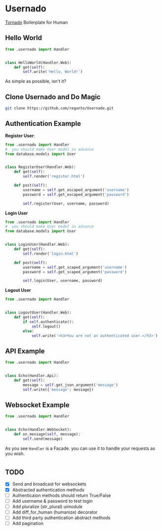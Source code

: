 # Usernado

[Tornado](https://www.tornadoweb.org/en/stable/) Boilerplate for Human 

## Hello World

```python
from .usernado import Handler


class HelloWorld(Handler.Web):
    def get(self):
        self.write('Hello, World!')
```

As simple as possible, isn't it?

## Clone Usernado and Do Magic

```bash
git clone https://github.com/reganto/Usernado.git
```

## Authentication Example

**Register User**:

```python
from .usernado import Handler
#  you should make User model in advance
from database.models import User


class RegisterUser(Handler.Web):
    def get(self):
        self.render('register.html')

    def post(self):
        username = self.get_escaped_argument('username')
        password = self.get_escaped_argument('password')

        self.register(User, username, password)
```

**Login User**

```python
from .usernado import Handler
#  you should make User model in advance
from database.models import User


class LoginUser(Handler.Web):
    def get(self):
        self.render('login.html')

    def post(self):
        username = self.get_scaped_argument('username')
        password = self.get_scaped_argument('password')

        self.login(User, username, password)
```

**Logout User**

```python
from .usernado import Handler


class LogoutUser(Handler.Web):
    def get(self):
        if self.authenticate():
            self.logout()
        else:
            self.write('<h3>You are not an authenticated user.</h3>')
```

## API Example

```python
from .usernado import Handler


class Echo(Handler.Api):
    def get(self):    
        message = self.get_json_argument('message')
        self.write({'message': message})
```

## Websocket Example

```python
from .usernado import Handler


class Echo(Handler.WebSocket):
    def on_message(self, message):
        self.send(message)
```

As you see `Handler` is a Facade. you can use it to handle your requests as you wish.

# 

## TODO

- [x] Send and broadcast for websockets
- [x] Abstracted authentication methods
- [ ] Authenticaion methods should return True/False
- [ ] Add username & password to test login 
- [ ] Add pluralize (str_plural) uimodule
- [ ] Add diff_for_human (humanize) decorator
- [ ] Add third party authentication abstract methods
- [ ] Add pagination

